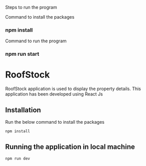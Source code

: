 Steps to run the program

Command to install the packages

### npm install

Command to run the program

### npm run start

# RoofStock

RoofStock application is used to display the property details. This application has been developed using React Js

## Installation

Run the below command to install the packages

```bash
npm install
```

## Running the application in local machine

```bash
npm run dev
```
